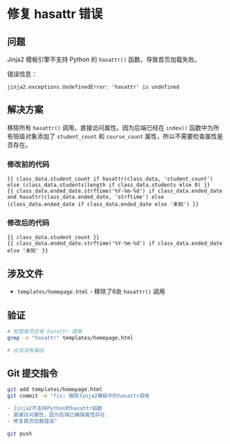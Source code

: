 # 修复 hasattr 错误

## 问题
Jinja2 模板引擎不支持 Python 的 `hasattr()` 函数，导致首页加载失败。

错误信息：
```
jinja2.exceptions.UndefinedError: 'hasattr' is undefined
```

## 解决方案
移除所有 `hasattr()` 调用，直接访问属性。因为后端已经在 `index()` 函数中为所有班级对象添加了 `student_count` 和 `course_count` 属性，所以不需要检查属性是否存在。

### 修改前的代码
```jinja2
{{ class_data.student_count if hasattr(class_data, 'student_count') else (class_data.students|length if class_data.students else 0) }}
{{ class_data.ended_date.strftime('%Y-%m-%d') if class_data.ended_date and hasattr(class_data.ended_date, 'strftime') else (class_data.ended_date if class_data.ended_date else '未知') }}
```

### 修改后的代码
```jinja2
{{ class_data.student_count }}
{{ class_data.ended_date.strftime('%Y-%m-%d') if class_data.ended_date else '未知' }}
```

## 涉及文件
- `templates/homepage.html` - 移除了6处 `hasattr()` 调用

## 验证
```bash
# 检查是否还有 hasattr 调用
grep -n "hasattr" templates/homepage.html

# 应该没有输出
```

## Git 提交指令

```bash
git add templates/homepage.html
git commit -m "fix: 移除Jinja2模板中的hasattr调用

- Jinja2不支持Python的hasattr函数
- 直接访问属性，因为后端已确保属性存在
- 修复首页加载错误"

git push
```
